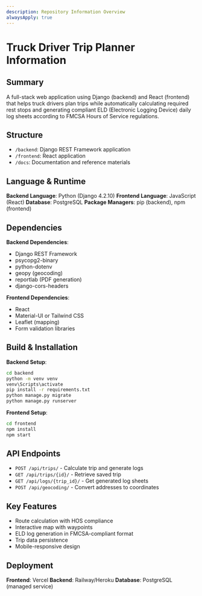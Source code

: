 ```yaml
---
description: Repository Information Overview
alwaysApply: true
---
```


# Truck Driver Trip Planner Information

## Summary
A full-stack web application using Django (backend) and React (frontend) that helps truck drivers plan trips while automatically calculating required rest stops and generating compliant ELD (Electronic Logging Device) daily log sheets according to FMCSA Hours of Service regulations.

## Structure
- `/backend`: Django REST Framework application
- `/frontend`: React application
- `/docs`: Documentation and reference materials

## Language & Runtime
**Backend Language**: Python (Django 4.2.10)
**Frontend Language**: JavaScript (React)
**Database**: PostgreSQL
**Package Managers**: pip (backend), npm (frontend)

## Dependencies
**Backend Dependencies**:
- Django REST Framework
- psycopg2-binary
- python-dotenv
- geopy (geocoding)
- reportlab (PDF generation)
- django-cors-headers

**Frontend Dependencies**:
- React
- Material-UI or Tailwind CSS
- Leaflet (mapping)
- Form validation libraries

## Build & Installation
**Backend Setup**:
```bash
cd backend
python -m venv venv
venv\Scripts\activate
pip install -r requirements.txt
python manage.py migrate
python manage.py runserver
```

**Frontend Setup**:
```bash
cd frontend
npm install
npm start
```

## API Endpoints
- `POST /api/trips/` - Calculate trip and generate logs
- `GET /api/trips/{id}/` - Retrieve saved trip
- `GET /api/logs/{trip_id}/` - Get generated log sheets
- `POST /api/geocoding/` - Convert addresses to coordinates

## Key Features
- Route calculation with HOS compliance
- Interactive map with waypoints
- ELD log generation in FMCSA-compliant format
- Trip data persistence
- Mobile-responsive design

## Deployment
**Frontend**: Vercel
**Backend**: Railway/Heroku
**Database**: PostgreSQL (managed service)